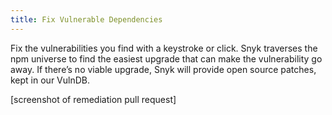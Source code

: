 ```yaml
---
title: Fix Vulnerable Dependencies
---
```


Fix the vulnerabilities you find with a keystroke or click. Snyk traverses the npm universe to find the easiest upgrade that can make the vulnerability go away. If there’s no viable upgrade, Snyk will provide open source patches, kept in our VulnDB.

[screenshot of remediation pull request]
